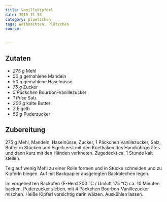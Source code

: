 ```yaml
---
title: Vanillekipferl
date: 2015-11-18
category: plaetzchen
tags: Weihnachten, Plätzchen
source: 
 

---
```


## Zutaten
- *275 g* Mehl
- *50 g* gemahlene Mandeln
- *50 g* gemahlene Haselnüsse
- *75 g*  Zucker
- *5 Päckchen*  Bourbon-Vanillezucker
- *1 Prise*  Salz
- *200 g*  kalte Butter
- *2*  Eigelb
- *50 g*  Puderzucker

## Zubereitung
275 g Mehl, Mandeln, Haselnüsse, Zucker, 1 Päckchen Vanillezucker, Salz, Butter in Stücken und Eigelb erst mit den Knethaken des Handrührgerätes und dann kurz mit den Händen verkneten. Zugedeckt ca. 1 Stunde kalt stellen.

Teig auf wenig Mehl zu einer Rolle formen und in Stücke schneiden und zu Kipferln biegen. Auf mit Backpapier ausgelegten Backblechen legen. 

Im vorgeheitzen Backofen (E-Herd 200 °C / Umluft 175 °C) ca. 10 Minuten backen. Puderzucker sieben, mit 4 Päckchen Bourbon-Vanillezucker mischen. Heiße Kipferl vorsichtig darin wälzen. Auskühlen lassen.